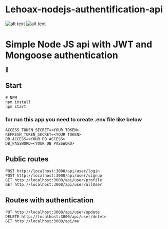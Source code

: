 # Lehoax-nodejs-authentification-api

![alt text](https://img.shields.io/github/languages/code-size/Lehoax/Lehoax-nodejs-authentification-api)
![alt text](https://img.shields.io/github/last-commit/Lehoax/Lehoax-nodejs-authentification-api/main)


# Simple Node JS api with JWT and Mongoose authentication

:wave:

## Start 

    # NPM
    npm install
    npm start
    

### for run this app you need to create .env file like below

    ACCESS_TOKEN_SECRET=<YOUR TOKEN>
    REFRESH_TOKEN_SECRET=<YOUR TOKEN>
    DB_ACCESS=<YOUR DB ACCESS>
    DB_PASSWORD=<YOUR DB PASSWORD>

## Public routes

    POST http://localhost:3000/api/user/login
    POST http://localhost:3000/api/user/signup
    GET http://localhost:3000/api/user/profile
    GET http://localhost:3000/api/user/allUser
    

## Routes with authentication

    PUT http://localhost:3000/api/user/update
    DELETE http://localhost:3000/api/user/delete
    GET http://localhost:3000/api/me
